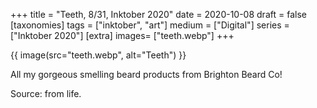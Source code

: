+++
title = "Teeth, 8/31, Inktober 2020"
date = 2020-10-08
draft =  false
[taxonomies]
tags = ["inktober", "art"]
medium = ["Digital"]
series = ["Inktober 2020"]
[extra]
images= ["teeth.webp"]
+++

{{ image(src="teeth.webp", alt="Teeth") }}

All my gorgeous smelling beard products from Brighton Beard Co!

Source: from life.
